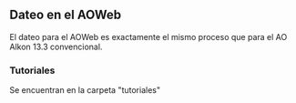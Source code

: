 ## Dateo en el AOWeb

El dateo para el AOWeb es exactamente el mismo proceso que para el AO Alkon 13.3 convencional.

### Tutoriales

Se encuentran en la carpeta "tutoriales"
